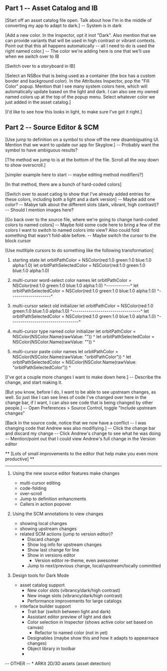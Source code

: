 ## Part 1 -- Asset Catalog and IB

[Start off an asset catalog file open. Talk about how I'm in the middle of converting my app to adapt to dark.]
  -- System is in dark
  
[Add a new color. In the Inspector, opt it inot "Dark". Also mention that we can provide variants that will be used in high contrast or vibrant contexts. Point out that this all happens automatically -- all I need to do is used the right named color.]
  -- The color we're adding here is one that we'll use when we switch over to IB

[Switch over to a storyboard in IB]
  
[Select an NSBox that is being used as a container (the box has a custom border and background color). In the Attributes Inspector, pop the "Fill Color" popup. Mention that I see many system colors here, which will automatically update based on the light and dark. I can also see my owned named colors up at the top of the popup menu. Select whatever color we just added in the asset catalog.]

[I'd like to see how this looks in light, to make sure I've got it right.]

## Part 2 -- Source Editor & SCM

[Use jump to definition on a symbol to show off the new disambiguating UI. Mention that we want to update our app for Skyglow.]
-- Probably want the symbol to have ambiguous results?

[The method we jump to is at the bottom of the file. Scroll all the way down to show overscroll.]

[simpler example here to start -- maybe editing method modifiers?]

[In that method, there are a bunch of hard-coded colors]

[Switch over to asset catlog to show that I've already added entries for these colors, including both a light and a dark version]
  -- Maybe add one color?
  -- Mabye talk about the different slots (dark, vibrant, high contrast)?
  -- Should I mention images here?

[Go back over to the source file, where we're going to change hard-coded colors to named colors]
  -- Maybe fold some code here to bring a few of the colors I want to switch to named colors into view? Also could fold something that wasn't fold-able before.
  -- Maybe switch the cursor to the block cursor

[Use mutltiple cursors to do something like the following transformation]

  1) starting state
    let orbitPathColor = NSColor(red:1.0 green:1.0 blue:1.0 alpha:1.0)
    let orbitPathSelectedColor = NSColor(red:1.0 green:1.0 blue:1.0 alpha:1.0)

  2) multi-cursor word-select color names
      let orbitPathColor = NSColor(red:1.0 green:1.0 blue:1.0 alpha:1.0)
          ^------------^
      let orbitPathSelectedColor = NSColor(red:1.0 green:1.0 blue:1.0 alpha:1.0)
          ^--------------------^
      
  3) multi-cursor select old initializer
      let orbitPathColor = NSColor(red:1.0 green:1.0 blue:1.0 alpha:1.0)
                                   ^----------------------------------^
      let orbitPathSelectedColor = NSColor(red:1.0 green:1.0 blue:1.0 alpha:1.0)
                                           ^----------------------------------^
                                           
  4) multi-cursor type named color initializer
      let orbitPathColor = NSColor(NSColor.Name(rawValue: ""))
                                                           ^
      let orbitPathSelectedColor = NSColor(NSColor.Name(rawValue: ""))
                                                                   ^
                                                                   
  5) multi-cursor paste color names
      let orbitPathColor = NSColor(NSColor.Name(rawValue: "orbitPathColor"))
                                                                         ^
      let orbitPathSelectedColor = NSColor(NSColor.Name(rawValue: "orbitPathSelectedColor"))
                                                                                         ^

[I've got a couple more changes I want to make down here.]
  -- Describe the change, and start making it.

[But you know, before I do, I want to be able to see upstream changes, as well. So just like I can see lines of code I've changed over here in the change bar, if I want, I can also see code that is being changed by other people.]
  -- Open Preferences > Source Control, toggle "Include upstream changes"
  
[Back in the source code, notice that we now have a conflict -- I was changing code that Andrew was also modifiying.]
  -- Click the change bar and discard my change
  -- Click Andrew's change to see what he was doing
  -- Mention/point out that I could view Andrew's full change in the Version editor

** [Lots of small improvements to the editor that help make you even more productive] **



---------------------------

1. Using the new source editor features make changes
   * multi-cursor editing
   * code-folding
   * over-scroll
   * Jump to definition enhancments
   * Callers in action popover

2. Using the SCM annotations to view changes
   * showing local changes
   * showing upstream changes
   * related SCM actions (jump to version editor)?
      * Discard change
      * Show log info for upstream changes
      * Show last change for line
      * Show in versions editor
         * Version editor re-theme, even awesomer
      * Jump to next/previous change, local/upstream/locally committed

3. Design tools for Dark Mode
   * asset catalog support
      * New color slots (vibrancy/dark/high contrast)
      * New image slots (vibrancy/dark/high contrast)
      * Performance improvements for large catalogs
   * interface builder support
      * Trait bar (switch between light and dark)
      * Assistant editor preview of light and dark
      * Color selection in Inspector (shows active color set based on canvas)
         * Refactor to named color (not in yet)
      * Designables (maybe show this and how it adapts to appearnace changes)
      * Object library in toolbar
      * 

-- OTHER -- 
      * ARKit 2D/3D assets (asset detection)
